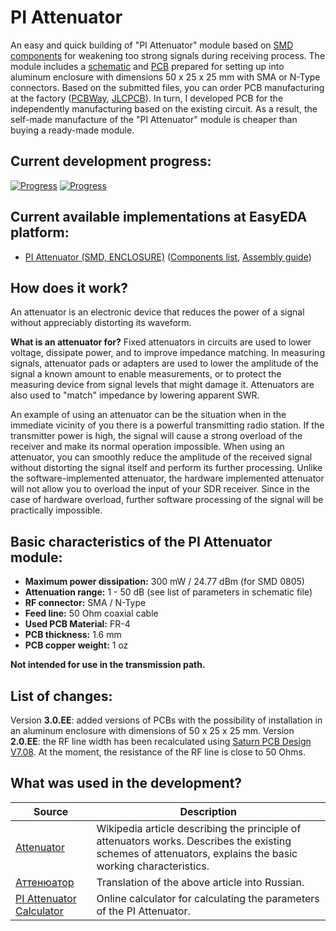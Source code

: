 # PI Attenuator

An easy and quick building of "PI Attenuator" module based on [SMD components](./SMD/EasyEDA) for weakening too strong signals during receiving process. The module includes a [schematic](./SMD/Schematics) and [PCB](./SMD/Gerbers) prepared for setting up into aluminum enclosure with dimensions 50 x 25 x 25 mm with SMA or N-Type connectors. Based on the submitted files, you can order PCB manufacturing at the factory ([PCBWay], [JLCPCB]). In turn, I developed PCB for the independently manufacturing based on the existing circuit. As a result, the self-made manufacture of the "PI Attenuator" module is cheaper than buying a ready-made module.

## Current development progress:
[![Progress](https://img.shields.io/badge/PI%20Attenuator%20%28SMD,%20ENCLOSURE%29-tested-green.svg)](https://easyeda.com/IgrikXD/PI-Attenuator-SMD) [![Progress](https://img.shields.io/badge/version-3.0.EE-blue.svg)](./SMD/EasyEDA)  

## Current available implementations at EasyEDA platform:
- [PI Attenuator (SMD, ENCLOSURE)] ([Components list](./SMD/Components%20list.md), [Assembly guide](./SMD/Assembly%20guide.md))

## How does it work?
An attenuator is an electronic device that reduces the power of a signal without appreciably distorting its waveform.

**What is an attenuator for?**
Fixed attenuators in circuits are used to lower voltage, dissipate power, and to improve impedance matching. In measuring signals, attenuator pads or adapters are used to lower the amplitude of the signal a known amount to enable measurements, or to protect the measuring device from signal levels that might damage it. Attenuators are also used to "match" impedance by lowering apparent SWR.

An example of using an attenuator can be the situation when in the immediate vicinity of you there is a powerful transmitting radio station. If the transmitter power is high, the signal will cause a strong overload of the receiver and make its normal operation impossible. When using an attenuator, you can smoothly reduce the amplitude of the received signal without distorting the signal itself and perform its further processing. Unlike the software-implemented attenuator, the hardware implemented attenuator will not allow you to overload the input of your SDR receiver. Since in the case of hardware overload, further software processing of the signal will be practically impossible.

## Basic characteristics of the PI Attenuator module:

- **Maximum power dissipation:** 300 mW / 24.77 dBm (for SMD 0805)
- **Attenuation range:** 1 - 50 dB (see list of parameters in schematic file)
- **RF connector:** SMA / N-Type
- **Feed line:** 50 Ohm coaxial cable
- **Used PCB Material:** FR-4
- **PCB thickness:** 1.6 mm
- **PCB copper weight:** 1 oz

**Not intended for use in the transmission path.**  

## List of changes:
Version **3.0.EE**: added versions of PCBs with the possibility of installation in an aluminum enclosure with dimensions of 50 x 25 x 25 mm. 
Version **2.0.EE**: the RF line width has been recalculated using [Saturn PCB Design V7.08](http://www.saturnpcb.com/pcb_toolkit/). At the moment, the resistance of the RF line is close to 50 Ohms.

## What was used in the development?
| Source | Description |
| ------ | ----------- |
| [Attenuator] | Wikipedia article describing the principle of attenuators works. Describes the existing schemes of attenuators, explains the basic working characteristics. |
| [Аттенюатор] | Translation of the above article into Russian. |
| [PI Attenuator Calculator] | Online calculator for calculating the parameters of the PI Attenuator. |

[PCBWay]: <https://www.pcbway.com/>
[JLCPCB]: <https://jlcpcb.com/>
[PI Attenuator (SMD, ENCLOSURE)]: <https://easyeda.com/IgrikXD/PI-Attenuator-SMD>
[Attenuator]: <https://en.wikipedia.org/wiki/Attenuator_(electronics)>
[Аттенюатор]: <https://ru.wikipedia.org/wiki/%D0%90%D1%82%D1%82%D0%B5%D0%BD%D1%8E%D0%B0%D1%82%D0%BE%D1%80>
[PI Attenuator Calculator]: <http://www.leleivre.com/rf_pipad.html>